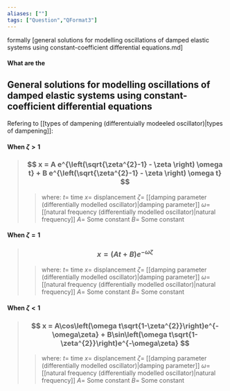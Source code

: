 ```yaml
---
aliases: [""]
tags: ["Question","QFormat3"]
---
```


formally [general solutions for modelling oscillations of damped elastic systems using constant-coefficient differential equations.md]

#### What are the
## General solutions for modelling oscillations of damped elastic systems using constant-coefficient differential equations

Refering to [[types of dampening (differentuially modeeled oscillator)|types of dampening]]:
#### When $\zeta > 1$
> ### $$ x = A e^{\left(\sqrt{\zeta^{2}-1} - \zeta \right) \omega t} + B e^{\left(\sqrt{\zeta^{2}-1} - \zeta \right) \omega t} $$ 
>> where:
>> $t=$ time
>> $x=$ displancement 
>> $\zeta=$ [[damping parameter (differentially modelled oscillator)|damping parameter]]
>> $\omega=$ [[natural frequency (differentially modelled oscillator)|natural frequency]]
>> $A=$ Some constant
>> $B=$ Some constant

#### When $\zeta = 1$

> ### $$ x = (At+B)e^{-\omega\zeta} $$ 
>> where:
>> $t=$ time
>> $x=$ displancement 
>> $\zeta=$ [[damping parameter (differentially modelled oscillator)|damping parameter]]
>> $\omega=$ [[natural frequency (differentially modelled oscillator)|natural frequency]]
>> $A=$ Some constant
>> $B=$ Some constant

#### When $\zeta < 1$

> ### $$ x = A\cos\left(\omega t\sqrt{1-\zeta^{2}}\right)e^{-\omega\zeta} + B\sin\left(\omega t\sqrt{1-\zeta^{2}}\right)e^{-\omega\zeta} $$ 
>> where:
>> $t=$ time
>> $x=$ displancement 
>> $\zeta=$ [[damping parameter (differentially modelled oscillator)|damping parameter]]
>> $\omega=$ [[natural frequency (differentially modelled oscillator)|natural frequency]]
>> $A=$ Some constant
>> $B=$ Some constant
